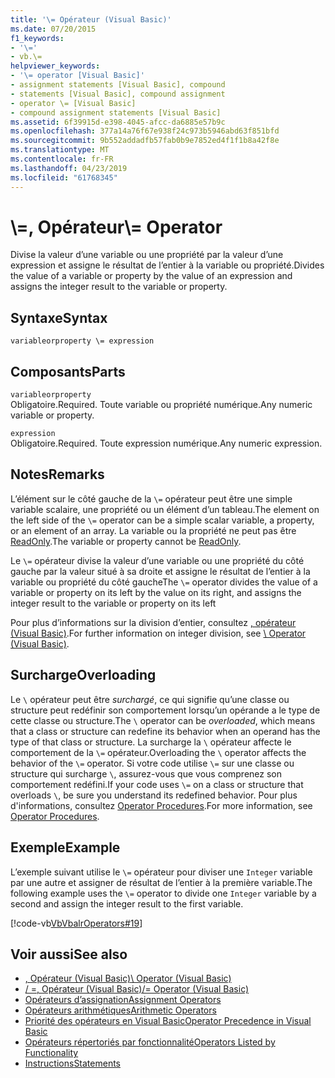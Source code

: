 ```yaml
---
title: '\= Opérateur (Visual Basic)'
ms.date: 07/20/2015
f1_keywords:
- '\='
- vb.\=
helpviewer_keywords:
- '\= operator [Visual Basic]'
- assignment statements [Visual Basic], compound
- statements [Visual Basic], compound assignment
- operator \= [Visual Basic]
- compound assignment statements [Visual Basic]
ms.assetid: 6f39915d-e398-4045-afcc-da6885e57b9c
ms.openlocfilehash: 377a14a76f67e938f24c973b5946abd63f851bfd
ms.sourcegitcommit: 9b552addadfb57fab0b9e7852ed4f1f1b8a42f8e
ms.translationtype: MT
ms.contentlocale: fr-FR
ms.lasthandoff: 04/23/2019
ms.locfileid: "61768345"
---
```

# <a name="-operator"></a><span data-ttu-id="56889-102">\\=, Opérateur</span><span class="sxs-lookup"><span data-stu-id="56889-102">\\= Operator</span></span>
<span data-ttu-id="56889-103">Divise la valeur d’une variable ou une propriété par la valeur d’une expression et assigne le résultat de l’entier à la variable ou propriété.</span><span class="sxs-lookup"><span data-stu-id="56889-103">Divides the value of a variable or property by the value of an expression and assigns the integer result to the variable or property.</span></span>  
  
## <a name="syntax"></a><span data-ttu-id="56889-104">Syntaxe</span><span class="sxs-lookup"><span data-stu-id="56889-104">Syntax</span></span>  
  
```  
variableorproperty \= expression  
```  
  
## <a name="parts"></a><span data-ttu-id="56889-105">Composants</span><span class="sxs-lookup"><span data-stu-id="56889-105">Parts</span></span>  
 `variableorproperty`  
 <span data-ttu-id="56889-106">Obligatoire.</span><span class="sxs-lookup"><span data-stu-id="56889-106">Required.</span></span> <span data-ttu-id="56889-107">Toute variable ou propriété numérique.</span><span class="sxs-lookup"><span data-stu-id="56889-107">Any numeric variable or property.</span></span>  
  
 `expression`  
 <span data-ttu-id="56889-108">Obligatoire.</span><span class="sxs-lookup"><span data-stu-id="56889-108">Required.</span></span> <span data-ttu-id="56889-109">Toute expression numérique.</span><span class="sxs-lookup"><span data-stu-id="56889-109">Any numeric expression.</span></span>  
  
## <a name="remarks"></a><span data-ttu-id="56889-110">Notes</span><span class="sxs-lookup"><span data-stu-id="56889-110">Remarks</span></span>  
 <span data-ttu-id="56889-111">L’élément sur le côté gauche de la `\=` opérateur peut être une simple variable scalaire, une propriété ou un élément d’un tableau.</span><span class="sxs-lookup"><span data-stu-id="56889-111">The element on the left side of the `\=` operator can be a simple scalar variable, a property, or an element of an array.</span></span> <span data-ttu-id="56889-112">La variable ou la propriété ne peut pas être [ReadOnly](../../../visual-basic/language-reference/modifiers/readonly.md).</span><span class="sxs-lookup"><span data-stu-id="56889-112">The variable or property cannot be [ReadOnly](../../../visual-basic/language-reference/modifiers/readonly.md).</span></span>  
  
 <span data-ttu-id="56889-113">Le `\=` opérateur divise la valeur d’une variable ou une propriété du côté gauche par la valeur situé à sa droite et assigne le résultat de l’entier à la variable ou propriété du côté gauche</span><span class="sxs-lookup"><span data-stu-id="56889-113">The `\=` operator divides the value of a variable or property on its left by the value on its right, and assigns the integer result to the variable or property on its left</span></span>  
  
 <span data-ttu-id="56889-114">Pour plus d’informations sur la division d’entier, consultez [\, opérateur (Visual Basic)](../../../visual-basic/language-reference/operators/integer-division-operator.md).</span><span class="sxs-lookup"><span data-stu-id="56889-114">For further information on integer division, see [\ Operator (Visual Basic)](../../../visual-basic/language-reference/operators/integer-division-operator.md).</span></span>  
  
## <a name="overloading"></a><span data-ttu-id="56889-115">Surcharge</span><span class="sxs-lookup"><span data-stu-id="56889-115">Overloading</span></span>  
 <span data-ttu-id="56889-116">Le `\` opérateur peut être *surchargé*, ce qui signifie qu’une classe ou structure peut redéfinir son comportement lorsqu’un opérande a le type de cette classe ou structure.</span><span class="sxs-lookup"><span data-stu-id="56889-116">The `\` operator can be *overloaded*, which means that a class or structure can redefine its behavior when an operand has the type of that class or structure.</span></span> <span data-ttu-id="56889-117">La surcharge la `\` opérateur affecte le comportement de la `\=` opérateur.</span><span class="sxs-lookup"><span data-stu-id="56889-117">Overloading the `\` operator affects the behavior of the `\=` operator.</span></span> <span data-ttu-id="56889-118">Si votre code utilise `\=` sur une classe ou structure qui surcharge `\`, assurez-vous que vous comprenez son comportement redéfini.</span><span class="sxs-lookup"><span data-stu-id="56889-118">If your code uses `\=` on a class or structure that overloads `\`, be sure you understand its redefined behavior.</span></span> <span data-ttu-id="56889-119">Pour plus d'informations, consultez [Operator Procedures](../../../visual-basic/programming-guide/language-features/procedures/operator-procedures.md).</span><span class="sxs-lookup"><span data-stu-id="56889-119">For more information, see [Operator Procedures](../../../visual-basic/programming-guide/language-features/procedures/operator-procedures.md).</span></span>  
  
## <a name="example"></a><span data-ttu-id="56889-120">Exemple</span><span class="sxs-lookup"><span data-stu-id="56889-120">Example</span></span>  
 <span data-ttu-id="56889-121">L’exemple suivant utilise le `\=` opérateur pour diviser une `Integer` variable par une autre et assigner de résultat de l’entier à la première variable.</span><span class="sxs-lookup"><span data-stu-id="56889-121">The following example uses the `\=` operator to divide one `Integer` variable by a second and assign the integer result to the first variable.</span></span>  
  
 [!code-vb[VbVbalrOperators#19](~/samples/snippets/visualbasic/VS_Snippets_VBCSharp/VbVbalrOperators/VB/Class1.vb#19)]  
  
## <a name="see-also"></a><span data-ttu-id="56889-122">Voir aussi</span><span class="sxs-lookup"><span data-stu-id="56889-122">See also</span></span>

- [<span data-ttu-id="56889-123">\, Opérateur (Visual Basic)</span><span class="sxs-lookup"><span data-stu-id="56889-123">\ Operator (Visual Basic)</span></span>](../../../visual-basic/language-reference/operators/integer-division-operator.md)
- [<span data-ttu-id="56889-124">/ =, Opérateur (Visual Basic)</span><span class="sxs-lookup"><span data-stu-id="56889-124">/= Operator (Visual Basic)</span></span>](../../../visual-basic/language-reference/operators/floating-point-division-assignment-operator.md)
- [<span data-ttu-id="56889-125">Opérateurs d’assignation</span><span class="sxs-lookup"><span data-stu-id="56889-125">Assignment Operators</span></span>](../../../visual-basic/language-reference/operators/assignment-operators.md)
- [<span data-ttu-id="56889-126">Opérateurs arithmétiques</span><span class="sxs-lookup"><span data-stu-id="56889-126">Arithmetic Operators</span></span>](../../../visual-basic/language-reference/operators/arithmetic-operators.md)
- [<span data-ttu-id="56889-127">Priorité des opérateurs en Visual Basic</span><span class="sxs-lookup"><span data-stu-id="56889-127">Operator Precedence in Visual Basic</span></span>](../../../visual-basic/language-reference/operators/operator-precedence.md)
- [<span data-ttu-id="56889-128">Opérateurs répertoriés par fonctionnalité</span><span class="sxs-lookup"><span data-stu-id="56889-128">Operators Listed by Functionality</span></span>](../../../visual-basic/language-reference/operators/operators-listed-by-functionality.md)
- [<span data-ttu-id="56889-129">Instructions</span><span class="sxs-lookup"><span data-stu-id="56889-129">Statements</span></span>](../../../visual-basic/programming-guide/language-features/statements.md)

